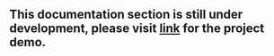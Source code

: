 ## This documentation section is still under development, please visit [link](https://react-movflix.netlify.app/) for the project demo.
